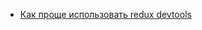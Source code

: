 * [Как проще использовать redux devtools](https://github.com/zalmoxisus/redux-devtools-extension#13-use-redux-devtools-extension-package-from-npm)